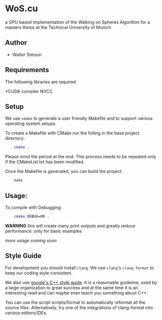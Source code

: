 # WoS.cu
a GPU based implementation of the Walking on Spheres Algorithm for a masters thesis at the Technical University of Munich

## Author
- Walter Simson

## Requirements

The following libraries are required

*CUDA compiler NVCC

## Setup

We use `cmake` to generate a user friendly Makefile and to support various operating system setups.

To create a Makefile with CMake run the folling in the base project directory:
```sh
    cmake .
```
Please mind the period at the end. This process needs to be repeated only if the CMakeList.txt has been modified.

Once the Makefile is generated, you can build the project:
```sh
    make
```

## Usage:

To compile with Debugging:

```sh
    cmake DEBUG=ON .
```

**WARNING** this will create many print outputs and greatly reduce performance: only for basic examples

*more usage coming soon*

## Style Guide

For development you should install `clang`. We use `clang`'s `clang-format` to keep our coding style consistent.

We also use [google's C++ style guide](http://google.github.io/styleguide/cppguide.html). It
is a reasonable guideline, used by a large organization to great success and at the same time it is an interesting read and can maybe even teach you something about C++.

You can use the script scripts/format to automatically reformat all the source files. Alternatively, try one of the integrations of clang-format into various editors/IDEs.
